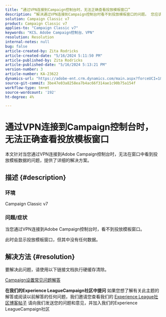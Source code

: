 ```yaml
---
title: “通过VPN连接到Campaign控制台时，无法正确查看投放模板窗口”
description: “解决通过VPN连接到Campaign控制台时看不到投放模板窗口的问题。 您应该执行硬缓存。”
solution: Campaign Classic v7
product: Campaign Classic v7
applies-to: "Campaign Classic v7"
keywords: "KCS、Adobe Campaign控制台、VPN"
resolution: Resolution
internal-notes: null
bug: false
article-created-by: Zita Rodricks
article-created-date: "5/16/2024 5:11:50 PM"
article-published-by: Zita Rodricks
article-published-date: "5/16/2024 5:13:21 PM"
version-number: 3
article-number: KA-23622
dynamics-url: "https://adobe-ent.crm.dynamics.com/main.aspx?forceUCI=1&pagetype=entityrecord&etn=knowledgearticle&id=2c7f6a5e-a713-ef11-9f89-6045bd0298d4"
source-git-commit: 3be47e03a8258ea7b4ac66f314ae1c90b75a154f
workflow-type: tm+mt
source-wordcount: '192'
ht-degree: 4%

---
```


# 通过VPN连接到Campaign控制台时，无法正确查看投放模板窗口


本文针对当您通过VPN连接到Adobe Campaign控制台时，无法在窗口中看到投放模板数据的问题，提供了详细的解决方案。

## 描述 {#description}


### <b>环境</b>

Campaign Classic v7

### <b>问题/症状</b>

当您通过VPN连接到Adobe Campaign控制台时，看不到投放模板窗口。

此时会显示投放模板窗口，但其中没有任何数据。


## 解决方法 {#resolution}


要解决此问题，请使用以下链接文档执行硬缓存清除。

[Campaign设置常见问题解答](https://experienceleague.adobe.com/docs/campaign-classic/using/getting-started/starting-with-adobe-campaign/faq/faq-campaign-config.html?lang=en#perform-hard-cache-clear)


<b>在我们的Experience LeagueCampaign社区中提问</b>
如果您想了解有关此主题的解答或阅读以前解答的任何问题，我们邀请您查看我们的 [Experience League社区博客帖子](https://experienceleaguecommunities.adobe.com/t5/adobe-campaign-classic-blogs/introducing-top-kcs-articles-curated-for-your-troubleshooting/bc-p/672426#M132 "关注链接") 请向我们发送您的问题和意见，并加入我们的Experience LeagueCampaign社区


